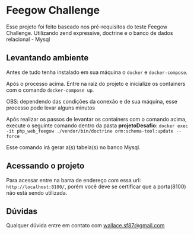 # Feegow Challenge
Esse projeto foi feito baseado nos pré-requisitos do teste Feegow Challenge. Utilizando zend expressive, doctrine e o banco de dados relacional - Mysql

## Levantando ambiente
Antes de tudo tenha instalado em sua máquina o `docker` e `docker-compose`.

Após o processo acima.
Entre na raiz do projeto e inicialize os containers com o comando `docker-compose up`.

OBS: dependendo das condições da conexão e de sua máquina, esse processo pode levar alguns minutos

Após realizar os passos de levantar os containers com o comando acima, execute o seguinte comando dentro da pasta **projetoDesafio**: 
`docker exec -it php_web_feegow ./vendor/bin/doctrine orm:schema-tool:update --force`

Esse comando irá gerar a(s) tabela(s) no banco Mysql.

## Acessando o projeto
Para acessar entre na barra de endereço com essa url: `http://localhost:8100/`, porém você deve se certificar que a porta(8100) não está sendo utilizada.

## Dúvidas
Qualquer dúvida entre em contato com wallace.sf87@gmail.com
